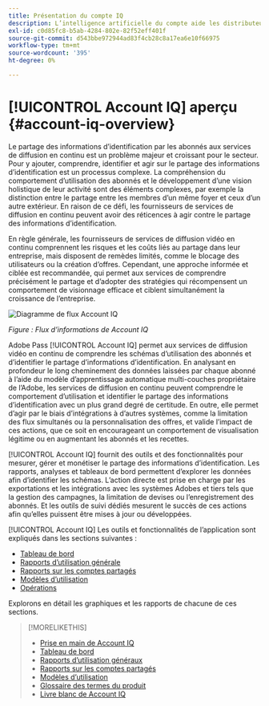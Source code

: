 ```yaml
---
title: Présentation du compte IQ
description: L’intelligence artificielle du compte aide les distributeurs multicanaux et les programmeurs à comprendre les risques qui pèsent sur leurs recettes et leurs activités commerciales, et à déterminer les mesures les plus efficaces à prendre pour atténuer l’impact de la fraude sur les informations d’identification.
exl-id: c0d85fc8-b5ab-4284-802e-82f52eff401f
source-git-commit: d543bbe972944ad83f4cb28c8a17ea6e10f66975
workflow-type: tm+mt
source-wordcount: '395'
ht-degree: 0%

---
```


# [!UICONTROL Account IQ] aperçu {#account-iq-overview}

Le partage des informations d’identification par les abonnés aux services de diffusion en continu est un problème majeur et croissant pour le secteur. Pour y ajouter, comprendre, identifier et agir sur le partage des informations d’identification est un processus complexe. La compréhension du comportement d’utilisation des abonnés et le développement d’une vision holistique de leur activité sont des éléments complexes, par exemple la distinction entre le partage entre les membres d’un même foyer et ceux d’un autre extérieur. En raison de ce défi, les fournisseurs de services de diffusion en continu peuvent avoir des réticences à agir contre le partage des informations d’identification.


<div class "preview">
En règle générale, les fournisseurs de services de diffusion vidéo en continu comprennent les risques et les coûts liés au partage dans leur entreprise, mais disposent de remèdes limités, comme le blocage des utilisateurs ou la création d’offres. Cependant, une approche informée et ciblée est recommandée, qui permet aux services de comprendre précisément le partage et d’adopter des stratégies qui récompensent un comportement de visionnage efficace et ciblent simultanément la croissance de l’entreprise. </span>

![Diagramme de flux Account IQ](assets/aiq-intro.png)

*Figure : Flux d’informations de Account IQ*

Adobe Pass [!UICONTROL Account IQ] permet aux services de diffusion vidéo en continu de comprendre les schémas d’utilisation des abonnés et d’identifier le partage d’informations d’identification. En analysant en profondeur le long cheminement des données laissées par chaque abonné à l’aide du modèle d’apprentissage automatique multi-couches propriétaire de l’Adobe, les services de diffusion en continu peuvent comprendre le comportement d’utilisation et identifier le partage des informations d’identification avec un plus grand degré de certitude. En outre, elle permet d’agir par le biais d’intégrations à d’autres systèmes, comme la limitation des flux simultanés ou la personnalisation des offres, et valide l’impact de ces actions, que ce soit en encourageant un comportement de visualisation légitime ou en augmentant les abonnés et les recettes.

[!UICONTROL Account IQ] fournit des outils et des fonctionnalités pour mesurer, gérer et monétiser le partage des informations d’identification. Les rapports, analyses et tableaux de bord permettent d’explorer les données afin d’identifier les schémas. L’action directe est prise en charge par les exportations et les intégrations avec les systèmes Adobes et tiers tels que la gestion des campagnes, la limitation de devises ou l’enregistrement des abonnés. Et les outils de suivi dédiés mesurent le succès de ces actions afin qu’elles puissent être mises à jour ou développées.

[!UICONTROL Account IQ] Les outils et fonctionnalités de l’application sont expliqués dans les sections suivantes :

* [Tableau de bord](/help/accountiq/dashboard.md)
* [Rapports d’utilisation générale](/help/accountiq/general-usage-reports.md)
* [Rapports sur les comptes partagés](/help/accountiq/shared-acc-reports.md)
* [Modèles d’utilisation](/help/accountiq/usage-patterns.md)
* [Opérations](/help/accountiq/operations.md)

Explorons en détail les graphiques et les rapports de chacune de ces sections.

>[!MORELIKETHIS]
>
>* [Prise en main de Account IQ](/help/accountiq/get-started.md)
>* [Tableau de bord](/help/accountiq/dashboard.md)
>* [Rapports d’utilisation généraux](/help/accountiq/general-usage-reports.md)
>* [Rapports sur les comptes partagés](/help/accountiq/shared-acc-reports.md)
>* [Modèles d’utilisation](/help/accountiq/usage-patterns.md)
>* [Glossaire des termes du produit](/help/accountiq/product-concepts.md)
>* [Livre blanc de Account IQ](https://www.adobe.com/content/dam/dx/us/en/products/primetime/resources/primetime-account-iq-whitepaper.pdf)

<!-- Credential sharing is rampant and prevalent among subscribers in the video streaming industry. To add to it, understanding, identifying, and acting on password sharing is a complex process. There is complexity involved in understanding the subscriber usage behavior and developing a holistic view of viewer activity—for example, distinguishing sharing among members within the same household and outside. Due to this challenge, streaming service providers have inhibitions in acting against password sharing.

Generally, video streaming service providers consider password sharing as fatal for business and act strongly against it, by blocking the sharers. However, it is advised to follow a holistic approach that enables them to understand sharing accurately and adopt strategies to reward good viewing behavior and target business growth simultaneously.

![Account IQ flow diagram](assets/aiq-intro.png)

*Figure: Account IQ information flow*

Adobe Pass Account IQ enables video streaming services understand the subscriber usage patterns and identify password sharing by analyzing usage behavior. Moreover, it validates the impact of applying actions to encourage legitimate viewing behavior while maximizing business ROI, eventually growing subscribers and revenue.

By deeply analyzing the long, winding trail of data left behind by each subscriber using Adobe's proprietary multi-layer machine learning model, customers can understand usage behavior and identify password sharing with a greater degree of certainty, use the insights to validate the impact of applying actions to encourage legitimate viewing behavior while maximizing business growth, eventually act on password sharing using validated tactics to improve viewer experience, growing subscribers and revenue (for e.g. converting sharers to paid subscribers, managing ad loads based on sharing behavior, rewarding good behavior with better viewer experience).

Account IQ is helps you understand usage patterns and identify password sharing by leveraging the Adobe Pass Authentication  solution that processes a huge volume of TV Everywhere transactions. A proprietary multi-layer machine learning model trained by this real-world TVE data accurately characterizes usage patterns and helps video streaming services understand usage patterns and identify password sharing at an individual account level. Based on Adobe's customer experience management solutions, Account IQ enables video streaming services to effectively use their audience data to create actionable sharing profiles as well powers integrations with other Adobe Digital Experience and 3rd party solutions—for example, Adobe Pass Concurrency Monitoring or Adobe Analytics—to enable understanding usage patterns, identify and act upon password sharing.


<!-- The widespread availability of video content and streaming services bring with it problem of account sharing; eventually leading to the loss of revenue by content providers. Account IQ helps TV Everywhere and VOD (video on demand) providers understand the risks to their revenue and business operations, and determine the most effective actions to take to mitigate the impacts of credential fraud. It helps these media companies (MVPDs, Programmers, and VOD providers) manage and uncover the instances of password sharing with a high level of confidence, enabling them deliver better business outcomes and provide better viewing experiences for subscribers.

To help media companies better understand the password sharing within their businesses, Adobe Pass Account IQ determines **Password Sharing Risk Index** that rates every subscriber on their likelihood of sharing account credentials for subscription passwords, from very low to very high. Based on these calculations and the resulting indices, analytics are performed and visuals are generated for better understanding and interpretation of the account sharing behavior. Account IQ is a hosted web application, which you can access using your browser.

Account IQ assigns sharing scores to different subscriber accounts, so that the content providers (media companies, programmers, MVPDs, and VOD providers) can take informed decisions about subscriber accounts and check the illicit sharing.

Passwords are the main methods for viewers to authenticate, and there is a misconception that credential sharing is allowed. This idea makes illicit password sharing a common practice; necessitating the need for media companies to educate their viewers about permissible sharing and prevent illicit sharing.-->
